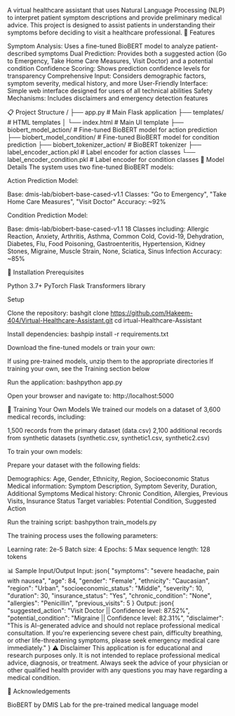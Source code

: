 A virtual healthcare assistant that uses Natural Language Processing (NLP) to interpret patient symptom descriptions and provide preliminary medical advice. This project is designed to assist patients in understanding their symptoms before deciding to visit a healthcare professional.
🌟 Features

Symptom Analysis: Uses a fine-tuned BioBERT model to analyze patient-described symptoms
Dual Prediction: Provides both a suggested action (Go to Emergency, Take Home Care Measures, Visit Doctor) and a potential condition
Confidence Scoring: Shows prediction confidence levels for transparency
Comprehensive Input: Considers demographic factors, symptom severity, medical history, and more
User-Friendly Interface: Simple web interface designed for users of all technical abilities
Safety Mechanisms: Includes disclaimers and emergency detection features

📋 Project Structure
/
├── app.py                 # Main Flask application
├── templates/             # HTML templates
│   └── index.html         # Main UI template
├── biobert_model_action/  # Fine-tuned BioBERT model for action prediction
├── biobert_model_condition/ # Fine-tuned BioBERT model for condition prediction
├── biobert_tokenizer_action/ # BioBERT tokenizer
├── label_encoder_action.pkl  # Label encoder for action classes
└── label_encoder_condition.pkl # Label encoder for condition classes
🧠 Model Details
The system uses two fine-tuned BioBERT models:

Action Prediction Model:

Base: dmis-lab/biobert-base-cased-v1.1
Classes: "Go to Emergency", "Take Home Care Measures", "Visit Doctor"
Accuracy: ~92%


Condition Prediction Model:

Base: dmis-lab/biobert-base-cased-v1.1
18 Classes including: Allergic Reaction, Anxiety, Arthritis, Asthma, Common Cold, Covid-19, Dehydration, Diabetes, Flu, Food Poisoning, Gastroenteritis, Hypertension, Kidney Stones, Migraine, Muscle Strain, None, Sciatica, Sinus Infection
Accuracy: ~85%



🚀 Installation
Prerequisites

Python 3.7+
PyTorch
Flask
Transformers library

Setup

Clone the repository:
bashgit clone https://github.com/Hakeem-404/Virtual-Healthcare-Assistant.git
cd irtual-Healthcare-Assistant

Install dependencies:
bashpip install -r requirements.txt

Download the fine-tuned models or train your own:

If using pre-trained models, unzip them to the appropriate directories
If training your own, see the Training section below


Run the application:
bashpython app.py

Open your browser and navigate to:
http://localhost:5000


🔧 Training Your Own Models
We trained our models on a dataset of 3,600 medical records, including:

1,500 records from the primary dataset (data.csv)
2,100 additional records from synthetic datasets (synthetic.csv, synthetic1.csv, synthetic2.csv)

To train your own models:

Prepare your dataset with the following fields:

Demographics: Age, Gender, Ethnicity, Region, Socioeconomic Status
Medical information: Symptom Description, Symptom Severity, Duration, Additional Symptoms
Medical history: Chronic Condition, Allergies, Previous Visits, Insurance Status
Target variables: Potential Condition, Suggested Action


Run the training script:
bashpython train_models.py


The training process uses the following parameters:

Learning rate: 2e-5
Batch size: 4
Epochs: 5
Max sequence length: 128 tokens

📊 Sample Input/Output
Input:
json{
  "symptoms": "severe headache, pain with nausea",
  "age": 84,
  "gender": "Female",
  "ethnicity": "Caucasian",
  "region": "Urban",
  "socioeconomic_status": "Middle",
  "severity": 10,
  "duration": 30,
  "insurance_status": "Yes",
  "chronic_condition": "None",
  "allergies": "Penicillin",
  "previous_visits": 5
}
Output:
json{
  "suggested_action": "Visit Doctor || Confidence level: 87.52%",
  "potential_condition": "Migraine || Confidence level: 82.31%",
  "disclaimer": "This is AI-generated advice and should not replace professional medical consultation. If you're experiencing severe chest pain, difficulty breathing, or other life-threatening symptoms, please seek emergency medical care immediately."
}
⚠️ Disclaimer
This application is for educational and research purposes only. It is not intended to replace professional medical advice, diagnosis, or treatment. Always seek the advice of your physician or other qualified health provider with any questions you may have regarding a medical condition.

🙏 Acknowledgements

BioBERT by DMIS Lab for the pre-trained medical language model
